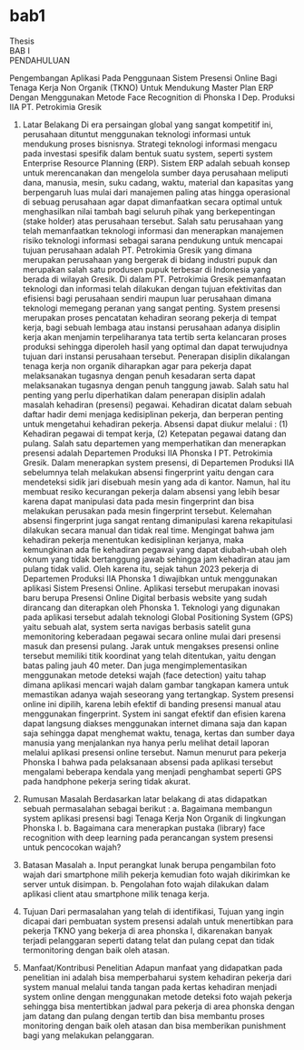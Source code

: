 # bab1
Thesis<br>
BAB I<br>
PENDAHULUAN

Pengembangan Aplikasi Pada Penggunaan Sistem Presensi Online Bagi Tenaga Kerja Non Organik (TKNO) Untuk Mendukung Master Plan ERP Dengan Menggunakan Metode Face Recognition di Phonska I Dep. Produksi IIA PT. Petrokimia Gresik

1.	Latar Belakang 
Di era persaingan global yang sangat kompetitif ini, perusahaan dituntut menggunakan teknologi informasi untuk mendukung proses bisnisnya. Strategi teknologi informasi mengacu pada investasi spesifik dalam bentuk suatu system, seperti system Enterprise Resource Planning (ERP).
Sistem ERP adalah sebuah konsep untuk merencanakan dan mengelola sumber daya perusahaan meliputi dana, manusia, mesin, suku cadang, waktu, material dan kapasitas yang berpengaruh luas mulai dari manajemen paling atas hingga operasional di sebuag perusahaan agar dapat dimanfaatkan secara optimal untuk menghasilkan nilai tambah bagi seluruh pihak yang berkepentingan (stake holder) atas perusahaan tersebut. 
Salah satu perusahaan yang telah memanfaatkan teknologi informasi dan menerapkan manajemen risiko teknologi informasi sebagai sarana pendukung untuk mencapai tujuan perusahaan adalah PT. Petrokimia Gresik yang dimana merupakan perusahaan yang bergerak di bidang industri pupuk dan merupakan salah satu produsen pupuk terbesar di Indonesia yang berada di wilayah Gresik. Di dalam PT. Petrokimia Gresik pemanfaatan teknologi dan informasi telah dilakukan dengan tujuan efektivitas dan efisiensi bagi perusahaan sendiri maupun luar perusahaan dimana teknologi memegang peranan yang sangat penting. 
System presensi merupakan proses pencatatan kehadiran seorang pekerja di tempat kerja, bagi sebuah lembaga atau instansi perusahaan adanya disiplin kerja akan menjamin terpeliharanya tata tertib serta kelancaran proses produksi sehingga diperoleh hasil yang optimal dan dapat terwujudnya tujuan dari instansi perusahaan tersebut. Penerapan disiplin dikalangan tenaga kerja non organik diharapkan agar para pekerja dapat melaksanakan tugasnya dengan penuh kesadaran serta dapat melaksanakan tugasnya dengan penuh tanggung jawab.
Salah satu hal penting yang perlu diperhatikan dalam penerapan disiplin adalah masalah kehadiran (presensi) pegawai. Kehadiran dicatat dalam sebuah daftar hadir demi menjaga kedisiplinan pekerja, dan berperan penting untuk mengetahui kehadiran pekerja. Absensi dapat diukur melalui : (1) Kehadiran pegawai di tempat kerja, (2) Ketepatan pegawai datang dan pulang. Salah satu departemen yang memperhatikan dan menerapkan presensi adalah Departemen Produksi IIA Phonska I PT. Petrokimia Gresik. 
Dalam menerapkan system presensi, di Departemen Produksi IIA sebelumnya telah melakukan absensi fingerprint yaitu dengan cara mendeteksi sidik jari disebuah mesin yang ada di kantor. Namun, hal itu membuat resiko kecurangan pekerja dalam absensi yang lebih besar karena dapat manipulasi data pada mesin fingerprint dan bisa melakukan perusakan pada mesin fingerprint tersebut. Kelemahan absensi fingerprint juga sangat rentang dimanipulasi karena rekapitulasi dilakukan secara manual dan tidak real time. Mengingat bahwa jam kehadiran pekerja menentukan kedisiplinan kerjanya, maka kemungkinan ada fie kehadiran pegawai yang dapat diubah-ubah oleh oknum yang tidak bertanggung jawab sehingga jam kehadiran atau jam pulang tidak valid. 
Oleh karena itu, sejak tahun 2023 pekerja di Departemen Produksi IIA Phonska 1 diwajibkan untuk menggunakan aplikasi Sistem Presensi Online. Aplikasi tersebut merupakan inovasi baru berupa Presensi Online Digital berbasis website yang sudah dirancang dan diterapkan oleh Phonska 1. Teknologi yang digunakan pada aplikasi tersebut adalah teknologi Global Positioning System (GPS) yaitu sebuah alat, system serta navigas berbasis satelit guna memonitoring keberadaan pegawai secara online mulai dari presensi masuk dan presensi pulang. Jarak untuk mengakses presensi online tersebut memiliki titik koordinat yang telah ditentukan, yaitu dengan batas paling jauh 40 meter. Dan juga mengimplementasikan menggunakan metode deteksi wajah (face detection) yaitu tahap dimana aplikasi mencari wajah dalam gambar tangkapan kamera untuk memastikan adanya wajah seseorang yang tertangkap.
System presensi online ini dipilih, karena lebih efektif di banding presensi manual atau menggunakan fingerprint. System ini sangat efektif dan efisien karena dapat langsung diakses menggunakan internet dimana saja dan kapan saja sehingga dapat menghemat waktu, tenaga, kertas dan sumber daya manusia yang menjalankan nya hanya perlu melihat detail laporan melalui aplikasi presensi online tersebut. Namun menurut para pekerja Phonska I bahwa pada pelaksanaan absensi pada aplikasi tersebut mengalami beberapa kendala yang menjadi penghambat seperti GPS pada handphone pekerja sering tidak akurat. 

2.	Rumusan Masalah 
Berdasarkan latar belakang di atas didapatkan sebuah permasalahan sebagai berikut : 
  a.	Bagaimana membangun system aplikasi presensi bagi Tenaga Kerja Non Organik di lingkungan Phonska I.
  b.	Bagaimana cara menerapkan pustaka (library) face recognition with deep learning pada perancangan system presensi untuk pencocokan wajah?
3.	Batasan Masalah 
  a.	Input perangkat lunak berupa pengambilan foto wajah dari smartphone milih pekerja kemudian foto wajah dikirimkan ke server untuk disimpan.
  b.	Pengolahan foto wajah dilakukan dalam aplikasi client atau smartphone milik tenaga kerja.
4.	Tujuan 
Dari permasalahan yang telah di identifikasi, Tujuan yang ingin dicapai dari pembuatan system presensi adalah untuk menertibkan para pekerja TKNO yang bekerja di area phonska I, dikarenakan banyak terjadi pelanggaran seperti datang telat dan pulang cepat dan tidak termonitoring dengan baik oleh atasan.

5.	Manfaat/Kontribusi Penelitian
Adapun manfaat yang didapatkan pada penelitian ini adalah bisa memperbaharui system kehadiran pekerja dari system manual melalui tanda tangan pada kertas kehadiran menjadi system online dengan menggunakan metode deteksi foto wajah pekerja sehingga bisa mentertibkan jadwal para pekerja di area phonska dengan jam  datang dan pulang dengan tertib dan bisa membantu proses monitoring dengan baik oleh atasan dan bisa memberikan punishment bagi yang melakukan pelanggaran.
